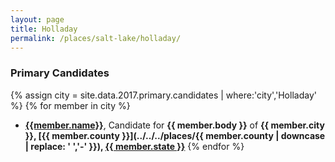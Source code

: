 ```yaml
---
layout: page
title: Holladay
permalink: /places/salt-lake/holladay/
---
```


### Primary Candidates
{% assign city = site.data.2017.primary.candidates | where:'city','Holladay' %}
{% for member in city  %}
- <strong>[{{member.name}}](../../../people/{{member.id}})</strong>, Candidate for <strong>{{ member.body }}</strong> of <strong>{{ member.city }}, [{{ member.county }}](../../../places/{{ member.county | downcase | replace: ' ','-' }}), [{{ member.state }}](../../../places)</strong>
{% endfor %}
